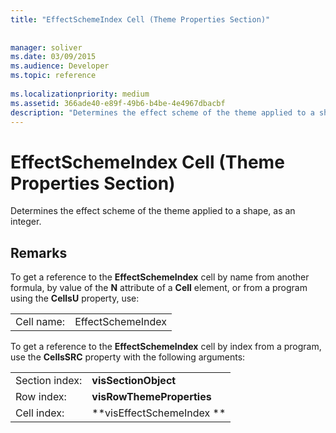 ```yaml
---
title: "EffectSchemeIndex Cell (Theme Properties Section)"
 
 
manager: soliver
ms.date: 03/09/2015
ms.audience: Developer
ms.topic: reference
 
ms.localizationpriority: medium
ms.assetid: 366ade40-e89f-49b6-b4be-4e4967dbacbf
description: "Determines the effect scheme of the theme applied to a shape, as an integer."
---
```


# EffectSchemeIndex Cell (Theme Properties Section)

Determines the effect scheme of the theme applied to a shape, as an integer.
  
## Remarks

To get a reference to the **EffectSchemeIndex** cell by name from another formula, by value of the **N** attribute of a **Cell** element, or from a program using the **CellsU** property, use: 
  
|||
|:-----|:-----|
| Cell name:  <br/> | EffectSchemeIndex  <br/> |
   
To get a reference to the **EffectSchemeIndex** cell by index from a program, use the **CellsSRC** property with the following arguments: 
  
|||
|:-----|:-----|
| Section index:  <br/> |**visSectionObject** <br/> |
| Row index:  <br/> |**visRowThemeProperties** <br/> |
| Cell index:  <br/> |**visEffectSchemeIndex ** <br/> |
   

